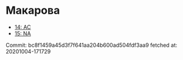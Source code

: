 # Макарова
- [14: AC](14.md)
- [15: NA](15.md)

Commit: bc8f1459a45d3f7f641aa204b600ad504fdf3aa9
 fetched at: 20201004-171729
